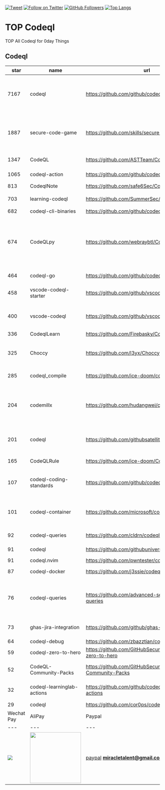 [![Tweet](https://img.shields.io/twitter/url/http/Hktalent3135773.svg?style=social)](https://twitter.com/intent/follow?screen_name=Hktalent3135773) [![Follow on Twitter](https://img.shields.io/twitter/follow/Hktalent3135773.svg?style=social&label=Follow)](https://twitter.com/intent/follow?screen_name=Hktalent3135773) [![GitHub Followers](https://img.shields.io/github/followers/hktalent.svg?style=social&label=Follow)](https://github.com/hktalent/)
[![Top Langs](https://profile-counter.glitch.me/hktalent/count.svg)](https://51pwn.com)
<!-- header -->
# TOP Codeql
TOP All Codeql for 0day  Things
## Codeql
|star|name|url|des|
|---|---|---|---|
|7167|codeql|https://github.com/github/codeql|CodeQL: the libraries and queries that power security researchers around the world, as well as code scanning in GitHub Advanced Security|
|1887|secure-code-game|https://github.com/skills/secure-code-game|A GitHub Security Lab initiative, providing an in-repo learning experience, where learners secure intentionally vulnerable code.|
|1347|CodeQL|https://github.com/ASTTeam/CodeQL|《深入理解CodeQL》Finding vulnerabilities with CodeQL.|
|1065|codeql-action|https://github.com/github/codeql-action|Actions for running CodeQL analysis|
|813|CodeqlNote|https://github.com/safe6Sec/CodeqlNote|Codeql学习笔记|
|703|learning-codeql|https://github.com/SummerSec/learning-codeql|CodeQL Java 全网最全的中文学习资料|
|682|codeql-cli-binaries|https://github.com/github/codeql-cli-binaries|Binaries for the CodeQL CLI|
|674|CodeQLpy|https://github.com/webraybtl/CodeQLpy|CodeQLpy是一款基于CodeQL实现的半自动化代码审计工具，目前仅支持java语言。实现从源码反编译，数据库生成，脆弱性发现的全过程，可以辅助代码审计人员快速定位源码可能存在的漏洞。|
|464|codeql-go|https://github.com/github/codeql-go|The CodeQL extractor and libraries for Go.|
|458|vscode-codeql-starter|https://github.com/github/vscode-codeql-starter|Starter workspace to use with the CodeQL extension for Visual Studio Code.|
|400|vscode-codeql|https://github.com/github/vscode-codeql|An extension for Visual Studio Code that adds rich language support for CodeQL|
|336|CodeqlLearn|https://github.com/Firebasky/CodeqlLearn|记录学习codeql的过程|
|325|Choccy|https://github.com/l3yx/Choccy|GitHub项目监控 && CodeQL自动扫描   (GitHub project monitoring && CodeQL automatic analysis)|
|285|codeql_compile|https://github.com/ice-doom/codeql_compile|自动反编译闭源应用，创建codeql数据库|
|204|codemillx|https://github.com/hudangwei/codemillx|codemillx is a tool for CodeQL, extract the comments in the code and generate codeql module. 强化Go开源项目安全检测(内含开源项目漏洞挖掘方法)|
|201|codeql|https://github.com/githubsatelliteworkshops/codeql|GitHub Satellite 2020 workshops on finding security vulnerabilities with CodeQL for Java/JavaScript.|
|165|CodeQLRule|https://github.com/ice-doom/CodeQLRule|个人使用CodeQL编写的一些规则|
|107|codeql-coding-standards|https://github.com/github/codeql-coding-standards|This repository contains CodeQL queries and libraries which support various Coding Standards.|
|101|codeql-container|https://github.com/microsoft/codeql-container|Prepackaged and precompiled github codeql container for rapid analysis, deployment and development.|
|92|codeql-queries|https://github.com/cldrn/codeql-queries|My CodeQL queries collection|
|91|codeql|https://github.com/githubuniverseworkshops/codeql|CodeQL workshops for GitHub Universe|
|91|codeql.nvim|https://github.com/pwntester/codeql.nvim|CodeQL plugin for Neovim|
|87|codeql-docker|https://github.com/j3ssie/codeql-docker|Ready to use docker image for CodeQL|
|76|codeql-queries|https://github.com/advanced-security/codeql-queries|[Deprecated] GitHub's Field Team's CodeQL Custom Queries, Suites, and Configurations. See GitHubSecurityLab/CodeQL-Community-Packs instead|
|73|ghas-jira-integration|https://github.com/github/ghas-jira-integration|Synchronize GitHub Code Scanning alerts to Jira issues|
|64|codeql-debug|https://github.com/zbazztian/codeql-debug||
|59|codeql-zero-to-hero|https://github.com/GitHubSecurityLab/codeql-zero-to-hero|CodeQL zero to hero blog post series challenges|
|52|CodeQL-Community-Packs|https://github.com/GitHubSecurityLab/CodeQL-Community-Packs|Collection of community-driven CodeQL query, library and extension packs|
|32|codeql-learninglab-actions|https://github.com/github/codeql-learninglab-actions|Actions and Images for use in Learning Lab courses for CodeQL|
|29|codeql|https://github.com/cor0ps/codeql|收集规则|# Donation
| Wechat Pay | AliPay | Paypal | BTC Pay |BCH Pay |
| --- | --- | --- | --- | --- |
|<img src=https://raw.githubusercontent.com/hktalent/myhktools/main/md/wc.png>|<img width=166 src=https://raw.githubusercontent.com/hktalent/myhktools/main/md/zfb.png>|[paypal](https://www.paypal.me/pwned2019) **miracletalent@gmail.com**|<img width=166 src=https://raw.githubusercontent.com/hktalent/myhktools/main/md/BTC.png>|<img width=166 src=https://raw.githubusercontent.com/hktalent/myhktools/main/md/BCH.jpg>|

